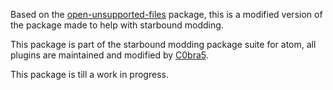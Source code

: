 Based on the [open-unsupported-files](https://atom.io/packages/open-unsupported-files) package, this is a modified version of the package made to help with starbound modding.

This package is part of the starbound modding package suite for atom, all plugins are maintained and modified by [C0bra5](https://atom.io/users/C0bra5).

This package is till a work in progress.